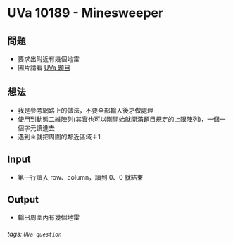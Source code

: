 # UVa 10189 - Minesweeper

## 問題
* 要求出附近有幾個地雷
* 圖片請看 [UVa 題目](https://onlinejudge.org/external/101/10189.pdf)  

## 想法
* 我是參考網路上的做法，不要全部輸入後才做處理
* 使用到動態二維陣列(其實也可以剛開始就開滿題目規定的上限陣列)，一個一個字元讀進去
* 遇到＊就把周圍的鄰近區域＋1

## Input
* 第一行讀入 row、column，讀到 0、0 就結束 

## Output
* 輸出周圍內有幾個地雷

###### tags: `UVa question`